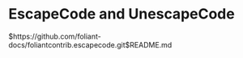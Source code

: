 # EscapeCode and UnescapeCode

<include sethead="2" nohead="true">
    $https://github.com/foliant-docs/foliantcontrib.escapecode.git$README.md
</include>
